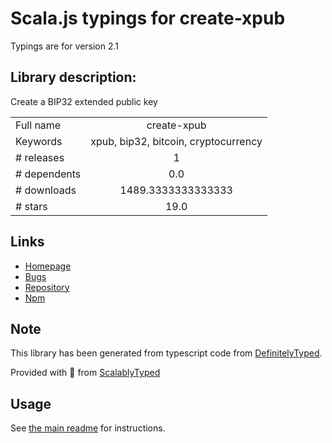 
# Scala.js typings for create-xpub

Typings are for version 2.1

## Library description:
Create a BIP32 extended public key

|                    |                 |
| ------------------ | :-------------: |
| Full name          | create-xpub |
| Keywords           | xpub, bip32, bitcoin, cryptocurrency |
| # releases         | 1 |
| # dependents       | 0.0 |
| # downloads        | 1489.3333333333333 |
| # stars            | 19.0 |

## Links
- [Homepage](https://github.com/lukechilds/create-xpub#readme)
- [Bugs](https://github.com/lukechilds/create-xpub/issues)
- [Repository](https://github.com/lukechilds/create-xpub)
- [Npm](https://www.npmjs.com/package/create-xpub)
    


## Note
This library has been generated from typescript code from [DefinitelyTyped](https://definitelytyped.org).

Provided with :purple_heart: from [ScalablyTyped](https://github.com/oyvindberg/ScalablyTyped)

## Usage
See [the main readme](../../readme.md) for instructions.


